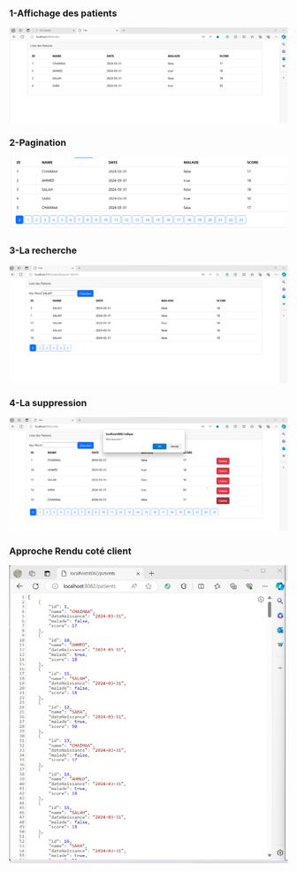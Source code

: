 <h3> 1-Affichage des patients</h3>
<img src="Captures/img.png"/>
<h3> 2-Pagination</h3>
<img src="Captures/img_1.png"/>
<h3> 3-La recherche</h3>
<img src="Captures/img_2.png"/>
<h3> 4-La suppression</h3>
<img src="Captures/img_3.png"/>
<h3> Approche Rendu coté client</h3>
<img src="Captures/img_4.png"/>
